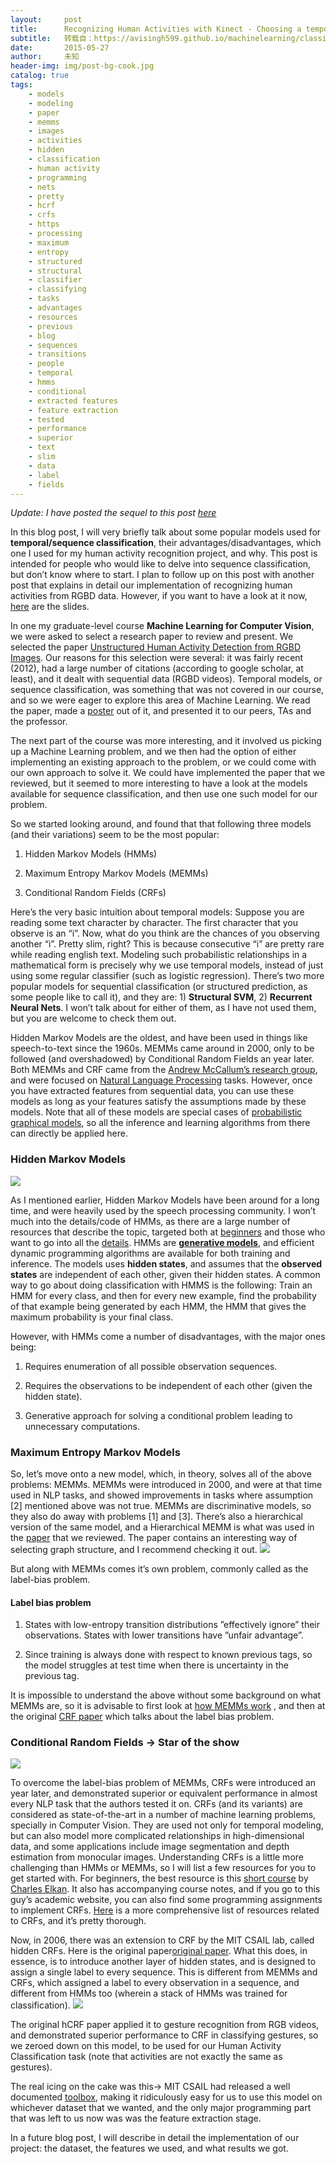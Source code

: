 ```yaml
---
layout:     post
title:      Recognizing Human Activities with Kinect - Choosing a temporal model
subtitle:   转载自：https://avisingh599.github.io/machinelearning/classifying-human-activities-kinect/
date:       2015-05-27
author:     未知
header-img: img/post-bg-cook.jpg
catalog: true
tags:
    - models
    - modeling
    - paper
    - memms
    - images
    - activities
    - hidden
    - classification
    - human activity
    - programming
    - nets
    - pretty
    - hcrf
    - crfs
    - https
    - processing
    - maximum
    - entropy
    - structured
    - structural
    - classifier
    - classifying
    - tasks
    - advantages
    - resources
    - previous
    - blog
    - sequences
    - transitions
    - people
    - temporal
    - hmms
    - conditional
    - extracted features
    - feature extraction
    - tested
    - performance
    - superior
    - text
    - slim
    - data
    - label
    - fields
---
```


*Update: I have posted the sequel to this post [here](https://avisingh599.github.io/machinelearning/classifying-human-activities-kinect-2)*

In this blog post, I will very briefly talk about some popular models used for **temporal/sequence classification**, 
their advantages/disadvantages, which one I used for my human activity recognition project, and why. 
This post is intended for people who would like to delve into sequence classification, but don’t know where to start. 
I plan to follow up on this post with another post that explains in detail our implementation of recognizing human 
activities from RGBD data. However, if you want to have a look at it now, 
[here](https://avisingh599.github.io/assets/activity-classification.pdf) are the slides.

In one my graduate-level course **Machine Learning for Computer Vision**, we were asked to select
a research paper to review and present. We selected the paper 
[Unstructured Human Activity Detection from RGBD Images](http://www.cs.cornell.edu/~jysung/paper/unstructured_human_activity_learning.pdf).
Our reasons for this selection were several: it was fairly recent (2012), had a large number of citations (according to google scholar, at least), and it dealt with sequential data (RGBD videos). Temporal models, or sequence classification, was
something that was not covered in our course, and so we were eager to explore this area of Machine Learning. 
We read the paper, made a [poster](https://avisingh599.github.io/assets/activity-poster.pdf) out of it, and presented it to our peers, TAs and the professor.

The next part of the course was more interesting, and it involved us picking up a Machine Learning problem, and
we then had the option of either implementing an existing approach to the problem, or we could come with our
own approach to solve it. We could have implemented the paper that we reviewed, but it seemed to more interesting
to have a look at the models available for sequence classification, and then use one 
such model for our problem.

So we started looking around, and found that that following three models (and their variations)
seem to be the most popular:

1. Hidden Markov Models (HMMs)

1. Maximum Entropy Markov Models (MEMMs)

1. Conditional Random Fields (CRFs)


Here’s the very basic intuition about temporal models: Suppose you are reading some text character by character. The first 
character that you observe is an “i”. Now, what do you think are the chances of you observing another “i”. Pretty slim, right?
This is because consecutive “i” are pretty rare while reading english text. Modeling such probabilistic relationships
in a mathematical form is precisely why we use temporal models, instead of just using some regular classifier (such as
logistic regression). There’s two more popular models for sequential classification (or structured prediction, as some people
like to call it), and they are: 1) **Structural SVM**, 2) **Recurrent Neural Nets**. I won’t talk about for either of them,
as I have not used them, but you are welcome to check them out.

Hidden Markov Models are the oldest, and have been used in things like speech-to-text since the 1960s. MEMMs came
around in 2000, only to be followed (and overshadowed) by Conditional Random Fields an year later. Both MEMMs and CRF
came from the [Andrew McCallum’s research group](http://people.cs.umass.edu/~mccallum), and were focused on [Natural Language Processing](http://en.wikipedia.org/wiki/Natural_language_processing) tasks.
However, once you have extracted features from sequential data, you can use these models as long as your features
satisfy the assumptions made by these models. Note that all of these models are special cases of 
[probabilistic graphical models](http://en.wikipedia.org/wiki/Graphical_model), so all the inference and learning algorithms from 
there can directly be applied here.

### Hidden Markov Models
![](https://avisingh599.github.io/images/kinect_activity/hmm.png)


As I mentioned earlier, Hidden Markov Models have been around for a long time, and were heavily used by the speech processing community.
I won’t much into the details/code of HMMs, as there are a large number of resources that describe the topic, targeted both at 
[beginners](http://www.comp.leeds.ac.uk/roger/HiddenMarkovModels/html_dev/main.html) and those who want to go into all the 
[details](http://www.ece.ucsb.edu/Faculty/Rabiner/ece259/Reprints/tutorial%20on%20hmm%20and%20applications.pdf). 
HMMs are [**generative models**](http://en.wikipedia.org/wiki/Generative_model), and efficient dynamic programming algorithms 
are available for both training and inference. The models uses **hidden states**, and assumes that the **observed states** are independent of each other, given their hidden states. A common way to go about doing classification with HMMS is the following: Train an HMM
for every class, and then for every new example, find the probability of that example being generated by each HMM, the HMM that gives the
maximum probability is your final class.

However, with HMMs come a number of disadvantages, with the major ones being:

1. Requires enumeration of all possible observation sequences.

1. Requires the observations to be independent of each other (given the hidden state).

1. Generative approach for solving a conditional problem leading to unnecessary computations.


### Maximum Entropy Markov Models

So, let’s move onto a new model, which, in theory, solves all of the above problems: MEMMs.
MEMMs were introduced in 2000, and were at that time used in NLP tasks, and showed
improvements in tasks where assumption [2] mentioned above was not true. MEMMs are discriminative models, so
they also do away with problems [1] and [3]. There’s also a hierarchical version of the same model, 
and a Hierarchical MEMM is what was used in the [paper](http://www.cs.cornell.edu/~jysung/paper/unstructured_human_activity_learning.pdf) 
that we reviewed. The paper contains an interesting way of selecting graph structure, and I recommend checking it out.
![](https://avisingh599.github.io/images/kinect_activity/memm.png)


But along with MEMMs comes it’s own problem, commonly called as the label-bias problem.

#### Label bias problem

1. States with low-entropy transition distributions ”effectively ignore” their observations. States with lower transitions have ”unfair advantage”.

1. Since training is always done with respect to known previous tags, so the model struggles at test time when there is uncertainty in the previous tag.


It is impossible to understand the above without some background on what MEMMs are, so it is advisable
to first look at [how MEMMs work](http://courses.ischool.berkeley.edu/i290-dm/s11/SECURE/gidofalvi.pdf)
, and then at the original [CRF paper](http://www.cs.columbia.edu/~jebara/6772/papers/crf.pdf)
which talks about the label bias problem.

### Conditional Random Fields -> Star of the show
![](https://avisingh599.github.io/images/kinect_activity/crf.png)


To overcome the label-bias problem of MEMMs, CRFs were introduced an year later, and demonstrated superior or
equivalent performance in almost every NLP task that the authors tested it on. CRFs (and its variants) are considered as 
state-of-the-art in a number of machine learning problems, specially in Computer Vision. They are used not only 
for temporal modeling, but can also model more complicated relationships in high-dimensional data, and some applications include
image segmentation and depth estimation from monocular images. Understanding CRFs is a little more challenging than
HMMs or MEMMs, so I will list a few resources for you to get started with. For beginners, the best resource is this 
[short course](http://videolectures.net/cikm08_elkan_llmacrf) by [Charles Elkan](http://cseweb.ucsd.edu/~elkan).
It also has accompanying course notes,
and if you go to this guy’s academic website, you can also find some programming assignments to implement CRFs. 
[Here](https://onionesquereality.wordpress.com/2011/08/20/conditional-random-fields-a-beginners-survey) is a 
more comprehensive list of resources related to CRFs, and it’s pretty thorough.

Now, in 2006, there was an extension to CRF by the MIT CSAIL lab, called hidden CRFs. Here is the original paper[original paper](http://people.csail.mit.edu/sybor/cvpr06_wang.pdf). What this does, in essence, is to introduce another layer of hidden states, and is designed to
assign a single label to every sequence. This is different from MEMMs and CRFs, which assigned a label to every observation in
a sequence, and different from HMMs too (wherein a stack of HMMs was trained for classification).
![](https://avisingh599.github.io/images/kinect_activity/hcrf.png)


The original hCRF paper applied it to gesture recognition from RGB videos, and demonstrated superior
performance to CRF in classifying gestures, so we zeroed down on this model, to be used for our
Human Activity Classification task (note that activities are not exactly the same as gestures).

The real icing on the cake was this-> MIT CSAIL had released a well documented [toolbox](http://sourceforge.net/projects/hcrf),
making it ridiculously easy for us to use this model on whichever dataset that we wanted, and 
the only major programming part that was left to us now was was the feature extraction stage.

In a future blog post, I will describe in detail the implementation of our project: the dataset, the features we used,
and what results we got.
